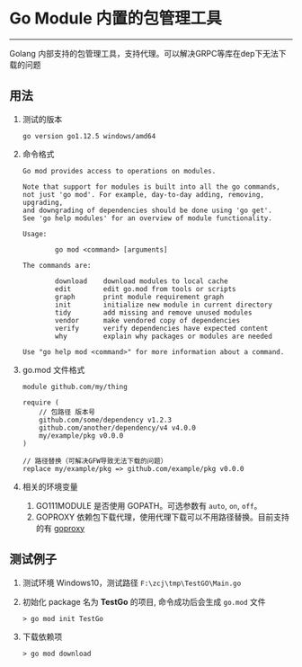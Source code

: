 # Go Module 内置的包管理工具
---

Golang 内部支持的包管理工具，支持代理。可以解决GRPC等库在dep下无法下载的问题

## 用法

1. 测试的版本  
    
    `go version go1.12.5 windows/amd64`

1. 命令格式

    ```
    Go mod provides access to operations on modules.

    Note that support for modules is built into all the go commands,
    not just 'go mod'. For example, day-to-day adding, removing, upgrading,
    and downgrading of dependencies should be done using 'go get'.
    See 'go help modules' for an overview of module functionality.

    Usage:

            go mod <command> [arguments]

    The commands are:

            download    download modules to local cache
            edit        edit go.mod from tools or scripts
            graph       print module requirement graph
            init        initialize new module in current directory
            tidy        add missing and remove unused modules
            vendor      make vendored copy of dependencies
            verify      verify dependencies have expected content
            why         explain why packages or modules are needed

    Use "go help mod <command>" for more information about a command.
    ```

1. go.mod 文件格式

    ```
    module github.com/my/thing

    require (
        // 包路径 版本号
        github.com/some/dependency v1.2.3
        github.com/another/dependency/v4 v4.0.0
        my/example/pkg v0.0.0
    )
    
    // 路径替换（可解决GFW导致无法下载的问题）
    replace my/example/pkg => github.com/example/pkg v0.0.0
    ```

1. 相关的环境变量
    
    1. GO111MODULE 是否使用 GOPATH。可选参数有    `auto`, `on`, `off`。
    1. GOPROXY 依赖包下载代理，使用代理下载可以不用路径替换。目前支持的有 [goproxy](https://goproxy.io)

## 测试例子

1. 测试环境 Windows10，测试路径  `F:\zcj\tmp\TestGO\Main.go`

1. 初始化 package 名为 __TestGo__ 的项目, 命令成功后会生成 `go.mod` 文件

    ```
    > go mod init TestGo
    ```
1. 下载依赖项

    ```
    > go mod download
    ```
